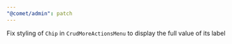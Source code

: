 ```yaml
---
"@comet/admin": patch
---
```


Fix styling of `Chip` in `CrudMoreActionsMenu` to display the full value of its label
